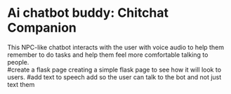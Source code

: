 # Ai chatbot buddy: Chitchat Companion 
This NPC-like chatbot interacts with the user with voice audio to help them remember to do tasks and help them feel more comfortable talking to people.  
#create a flask page 
creating a simple flask page to see how it will look to users.
#add text to speech 
add so the user can talk to the bot and not just text them

